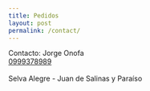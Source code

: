 ```yaml
---
title: Pedidos
layout: post
permalink: /contact/
---
```

<span class="persona_contacto"><i class="fa fa-angellist" aria-hidden="true"></i> Contacto: Jorge Onofa</span>
<br>
<span class="author_phone"><i class="fa fa-phone" aria-hidden="true"></i> <i class="fa fa-whatsapp" aria-hidden="true"></i> <a href="tel:+593 999378989">0999378989</a></span> 
<br>
<span class="author_phone"><i class="fa fa-whatsapp" aria-hidden="true"></i> <a href="https://api.whatsapp.com/send?phone=593999378989&text=
"></a></span> 
<br>
<span class="persona_contacto"><i class="fa fa-map-marker" aria-hidden="true"></i> Selva Alegre - Juan de Salinas y Paraíso</span>


